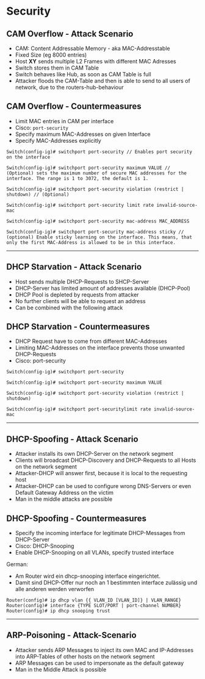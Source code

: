 Security
====

CAM Overflow - Attack Scenario
----

- CAM: Content Addressable Memory - aka MAC-Addresstable
- Fixed Size (eg 8000 entries)
- Host **XY** sends multiple L2 Frames with different MAC Adresses
- Switch stores them in CAM Table
- Switch behaves like Hub, as soon as CAM Table is full
- Attacker floods the CAM-Table and then is able to send to all users of network, due to the routers-hub-behaviour

CAM Overflow - Countermeasures
----

- Limit MAC entries in CAM per interface
- Cisco: ``port-security``
- Specify maximum MAC-Addresses on given Interface
- Specify MAC-Addresses explicitly

```
Switch(config-ig)# switchport port-security // Enables port security on the interface

Switch(config-ig)# switchport port-security maximum VALUE // (Optional) sets the maximum number of secure MAC addresses for the interface. The range is 1 to 3072, the default is 1.

Switch(config-ig)# switchport port-security violation (restrict | shutdown) // (Optional)

Switch(config-ig)# switchport port-security limit rate invalid-source-mac

Switch(config-ig)# switchport port-security mac-address MAC_ADDRESS

Switch(config-ig)# switchport port-security mac-address sticky // (optional) Enable sticky learning on the interface. This means, that only the first MAC-Address is allowed to be in this interface.
```

----

DHCP Starvation - Attack Scenario
----

- Host sends multiple DHCP-Requests to SHCP-Server
- DHCP-Server has limited amount of addresses available (DHCP-Pool)
- DHCP Pool is depleted by requests from attacker
- No further clients will be able to request an address
- Can be combined with the following attack

DHCP Starvation - Countermeasures
----

- DHCP Request have to come from different MAC-Addresses
- Limiting MAC-Addresses on the interface prevents those unwanted DHCP-Requests
- Cisco: port-security

```
Switch(config-ig)# switchport port-security

Switch(config-ig)# switchport port-security maximum VALUE

Switch(config-ig)# switchport port-security violation (restrict | shutdown)

Switch(config-ig)# switchport port-securitylimit rate invalid-source-mac
```

----

DHCP-Spoofing - Attack Scenario
----

- Attacker installs its own DHCP-Server on the network segment
- Clients will broadcast DHCP-Discovery and DHCP-Requests to all Hosts on the network segment
- Attacker-DHCP will answer first, because it is local to the requesting host
- Attacker-DHCP can be used to configure wrong DNS-Servers or even Default Gateway Address on the victim
- Man in the middle attacks are possible

DHCP-Spoofing - Countermeasures
----

- Specify the incoming interface for legitimate DHCP-Messages from DHCP-Server
- Cisco: DHCP-Snooping
- Enable DHCP-Snooping on all VLANs, specify trusted interface

German:

- Am Router wird ein dhcp-snooping interface eingerichtet.
- Damit sind DHCP-Offer nur noch an 1 bestimmten interface zulässig und alle anderen werden verworfen

```
Router(config)# ip dhcp vlan {{ VLAN_ID [VLAN_ID]} | VLAN_RANGE}
Router(config)# interface {TYPE SLOT/PORT | port-channel NUMBER}
Router(config)# ip dhcp snooping trust
```

----

ARP-Poisoning - Attack-Scenario
----

- Attacker sends ARP Messages to inject its own MAC and IP-Addresses into ARP-Tables of other hosts on the network segment
- ARP Messages can be used to impersonate as the default gateway
- Man in the Middle Attack is possible
